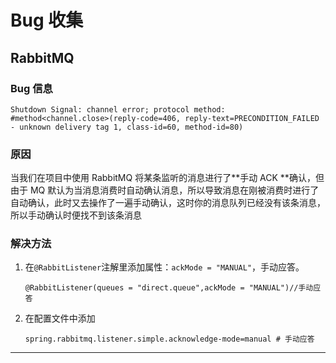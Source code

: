 # Bug 收集

## RabbitMQ

### Bug 信息

```
Shutdown Signal: channel error; protocol method: #method<channel.close>(reply-code=406, reply-text=PRECONDITION_FAILED - unknown delivery tag 1, class-id=60, method-id=80)
```

### 原因

当我们在项目中使用 RabbitMQ 将某条监听的消息进行了**手动 ACK **确认，但由于 MQ 默认为当消息消费时自动确认消息，所以导致消息在刚被消费时进行了自动确认，此时又去操作了一遍手动确认，这时你的消息队列已经没有该条消息，所以手动确认时便找不到该条消息

### 解决方法

1. 在`@RabbitListener`注解里添加属性：`ackMode = "MANUAL"`，手动应答。

   ```
   @RabbitListener(queues = "direct.queue",ackMode = "MANUAL")//手动应答
   ```

2. 在配置文件中添加

   ```
   spring.rabbitmq.listener.simple.acknowledge-mode=manual # 手动应答
   ```

---
